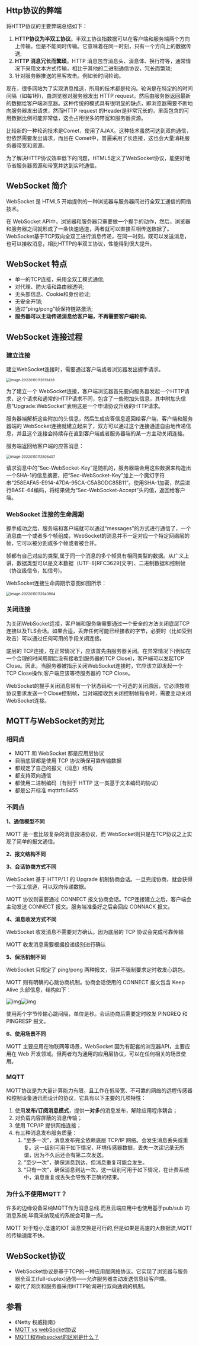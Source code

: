 ## Http协议的弊端

将HTTP协议的主要弊端总结如下：

1. **HTTP协议为半双工协议**。半双工协议指数据可以在客户端和服务端两个方向上传输，但是不能同时传输。它意味着在同一时刻，只有一个方向上的数据传送;
2. **HTTP 消息冗长而繁琐**。HTTP 消息包含消息头、消息体、换行符等，通常情况下采用文本方式传输，相比于其他的二进制通信协议，冗长而繁琐;
3. 针对服务器推送的黑客攻击。例如长时间轮询。

现在，很多网站为了实现消息推送，所用的技术都是轮询。轮询是在特定的的时间间隔（如每1秒)，由浏览器对服务器发出 HTTP request，然后由服务器返回最新的数据给客户端浏览器。这种传统的模式具有很明显的缺点，即浏览器需要不断地向服务器发出请求，然而HTTP request 的Header是非常冗长的，里面包含的可用数据比例可能非常低，这会占用很多的带宽和服务器资源。

比较新的一种轮询技术是Comet，使用了AJAX。这种技术虽然可达到双向通信，但依然需要发出请求，而且在 Comet中，普遍采用了长连接，这也会大量消耗服务器带宽和资源。

为了解决HTTP协议效率低下的问题，HTML5定义了WebSocket协议，能更好地节省服务器资源和带宽并达到实时通信。

## WebSocket 简介

WebSocket 是 HTML5 开始提供的一种浏览器与服务器间进行全双工通信的网络技术。

在 WebSocket API中，浏览器和服务器只需要做一个握手的动作，然后，浏览器和服务器之间就形成了一条快速通道，两者就可以直接互相传送数据了。WebSocket基于TCP双向全双工进行消息传递，在同一时刻，既可以发送消息，也可以接收消息，相比HTTP的半双工协议，性能得到很大提升。

## WebSocket 特点

- 单一的TCP连接，采用全双工模式通信;
- 对代理、防火墙和路由器透明;
- 无头部信息、Cookie和身份验证;
- 无安全开销;
- 通过“ping/pong”帧保持链路激活;
- **服务器可以主动传递消息给客户端，不再需要客户端轮询**。

## WebSocket 连接过程

### 建立连接

建立WebSocket连接时，需要通过客户端或者浏览器发出握手请求。

<img src="C:\Users\rsw\AppData\Roaming\Typora\typora-user-images\image-20220110112613428.png" alt="image-20220110112613428" style="zoom: 67%;" />

为了建立一个 WebSocket连接，客户端浏览器首先要向服务器发起一个HTTP请求，这个请求和通常的HTTP请求不同，包含了一些附加头信息，其中附加头信息“Upgrade:WebSocket”表明这是一个申请协议升级的HTTP请求。

服务器端解析这些附加的头信息，然后生成应答信息返回给客户端，客户端和服务器端的 WebSocket连接就建立起来了，双方可以通过这个连接通道自由地传递信息，并且这个连接会持续存在直到客户端或者服务器端的某一方主动关闭连接。

服务端返回给客户端的应答消息：

<img src="C:\Users\rsw\AppData\Roaming\Typora\typora-user-images\image-20220110112806457.png" alt="image-20220110112806457" style="zoom:67%;" />

请求消息中的“Sec-WebSocket-Key”是随机的，服务器端会用这些数据来构造出一个SHA-1的信息摘要，把“Sec-WebSocket-Key”加上一个魔幻字符串“258EAFA5-E914-47DA-95CA-C5ABODC85B11”。使用SHA-1加密，然后进行BASE-64编码，将结果做为“Sec-WebSocket-Accept”头的值，返回给客户端。

### WebSocket 连接的生命周期

握手成功之后，服务端和客户端就可以通过“messages”的方式进行通信了，一个消息由一个或者多个帧组成，WebSocket的消息并不一定对应一个特定网络层的帧，它可以被分割成多个帧或者被合并。

帧都有自己对应的类型,属于同一个消息的多个帧具有相同类型的数据。从广义上讲，数据类型可以是文本数据（UTF-8[RFC3629]文字)、二进制数据和控制帧（协议级信令，如信号)。

WebSocket连接生命周期示意图如图所示：

<img src="C:\Users\rsw\AppData\Roaming\Typora\typora-user-images\image-20220110112943964.png" alt="image-20220110112943964" style="zoom:67%;" />

### 关闭连接

为关闭WebSocket连接，客户端和服务端需要通过一个安全的方法关闭底层TCP连接以及TLS会话。如果合适，丢弃任何可能已经接收的字节，必要时（比如受到攻击）可以通过任何可用的手段关闭连接。

底层的 TCP连接，在正常情况下，应该首先由服务器关闭。在异常情况下(例如在一个合理的时间周期后没有接收到服务器的TCP Close)，客户端可以发起TCP Close。因此，当服务器被指示关闭WebSocket连接时，它应该立即发起一个TCP Close操作;客户端应该等待服务器的 TCP Close。

WebSocket的握手关闭消息带有一个状态码和一个可选的关闭原因，它必须按照协议要求发送一个Close控制帧，当对端接收到关闭控制帧指令时，需要主动关闭WebSocket连接。

## MQTT与WebSocket的对比

### 相同点

- MQTT 和 WebSocket 都是应用层协议
- 目前底层都是使用 TCP 协议确保可靠传输数据
- 都规定了自己的报文（消息）结构
- 都支持双向通信
- 都使用二进制编码（有别于 HTTP 这一类基于文本编码的协议）
- 都是公开标准 mqttrfc6455

### 不同点

**1、通信模型不同**

MQTT 是一套比较复杂的消息投递协议，而 WebSocket则只是在TCP协议之上实现了简单的报文通信。

**2、报文结构不同**

**3、会话协商方式不同**

WebSocket 基于 HTTP/1.1 的 Upgrade 机制协商会话。一旦完成协商，就会获得一个双工信道，可以双向传递数据。

MQTT 协议则需要通过 CONNECT 报文协商会话。TCP连接建立之后，客户端会主动发送 CONNECT 报文。服务端准备好之后会回应 CONNACK 报文。

**4、消息收发方式不同**

WebSocket 收发消息不需要对方确认。因为底层的 TCP 协议会完成可靠传输

MQTT 收发消息需要根据投递级别进行确认

**5、保活机制不同**

WebSocket 只规定了 ping/pong 两种报文，但并不强制要求定时收发心跳包。

MQTT 则有明确的心跳协商机制。协商会话使用的 CONNECT 报文包含 Keep Alive 头部信息，结构如下：

![img](https://cos.duktig.cn/typora/202201101144837.png)![img](https://pic2.zhimg.com/80/v2-e5133245f8f22ef73dd0b8ea0544739d_720w.jpg?source=1940ef5c)

使用两个字节传输心跳间隔，单位是秒。会话协商后需要定时收发 PINGREQ 和 PINGRESP 报文。

**6、使用场景不同**

MQTT 主要应用在物联网等场景，WebSocket 因为有配套的浏览器API，主要应用在 Web 开发领域。但两者均为通用的应用层协议，可以在任何相关的场景使用。

### MQTT

MQTT协议是为大量计算能力有限，且工作在低带宽、不可靠的网络的远程传感器和控制设备通讯而设计的协议，它具有以下主要的几项特性：

1. 使用**发布/订阅消息模式**，提供**一对多**的消息发布，解除应用程序耦合；
2. 对负载内容屏蔽的消息传输；
3. 使用 TCP/IP 提供网络连接；
4. 有三种消息发布服务质量： 
   1. “至多一次”，消息发布完全依赖底层 TCP/IP 网络。会发生消息丢失或重复。这一级别可用于如下情况，环境传感器数据，丢失一次读记录无所谓，因为不久后还会有第二次发送。
   2. “至少一次”，确保消息到达，但消息重复可能会发生。
   3. “只有一次”，确保消息到达一次。这一级别可用于如下情况，在计费系统中，消息重复或丢失会导致不正确的结果。

### 为什么不使用MQTT？

许多的边缘设备采纳MQTT作为消息总线.而且云端应用中也使用基于pub/sub 的消息系统.毕竟采纳现成的系统会可靠一点。

MQTT 对于短小,低速的IOT 消息交换是可行的,但是如果是高速的大数据流,MQTT 的传输速度不快。

## WebSocket协议

- WebSocket协议是基于TCP的一种应用层网络协议。它实现了浏览器与服务器全双工(full-duplex)通信——允许服务器主动发送信息给客户端。
- 取代了网页和服务器采用HTTP轮询进行双向通讯的机制。

## 参看

- 《Netty 权威指南》
- [MQTT vs webSocket协议](https://blog.csdn.net/yaojiawan/article/details/100705998)
- [MQTT和Websocket的区别是什么？](https://www.zhihu.com/question/21816631)


